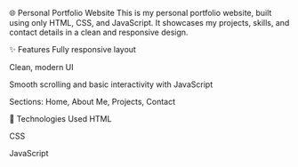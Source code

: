 🌐 Personal Portfolio Website
This is my personal portfolio website, built using only HTML, CSS, and JavaScript. It showcases my projects, skills, and contact details in a clean and responsive design.

✨ Features
Fully responsive layout

Clean, modern UI

Smooth scrolling and basic interactivity with JavaScript

Sections: Home, About Me, Projects, Contact

🚀 Technologies Used
HTML

CSS

JavaScript
